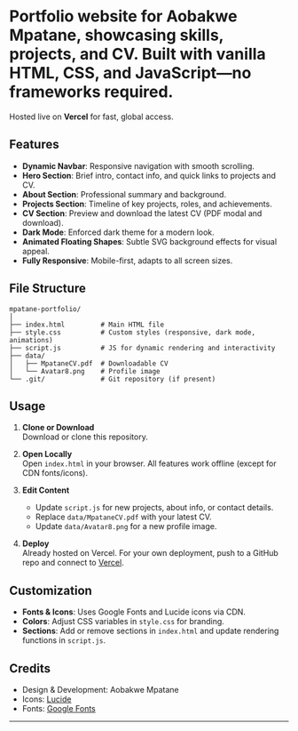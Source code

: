 # Portfolio website for Aobakwe Mpatane, showcasing skills, projects, and CV. Built with vanilla HTML, CSS, and JavaScript—no frameworks required.

Hosted live on **Vercel** for fast, global access.

## Features

- **Dynamic Navbar**: Responsive navigation with smooth scrolling.
- **Hero Section**: Brief intro, contact info, and quick links to projects and CV.
- **About Section**: Professional summary and background.
- **Projects Section**: Timeline of key projects, roles, and achievements.
- **CV Section**: Preview and download the latest CV (PDF modal and download).
- **Dark Mode**: Enforced dark theme for a modern look.
- **Animated Floating Shapes**: Subtle SVG background effects for visual appeal.
- **Fully Responsive**: Mobile-first, adapts to all screen sizes.

## File Structure

```
mpatane-portfolio/
│
├── index.html         # Main HTML file
├── style.css          # Custom styles (responsive, dark mode, animations)
├── script.js          # JS for dynamic rendering and interactivity
├── data/
│   ├── MpataneCV.pdf  # Downloadable CV
│   └── Avatar8.png    # Profile image
└── .git/              # Git repository (if present)
```

## Usage

1. **Clone or Download**  
   Download or clone this repository.

2. **Open Locally**  
   Open `index.html` in your browser. All features work offline (except for CDN fonts/icons).

3. **Edit Content**  
   - Update `script.js` for new projects, about info, or contact details.
   - Replace `data/MpataneCV.pdf` with your latest CV.
   - Update `data/Avatar8.png` for a new profile image.

4. **Deploy**  
   Already hosted on Vercel. For your own deployment, push to a GitHub repo and connect to [Vercel](https://vercel.com/).

## Customization

- **Fonts & Icons**: Uses Google Fonts and Lucide icons via CDN.
- **Colors**: Adjust CSS variables in `style.css` for branding.
- **Sections**: Add or remove sections in `index.html` and update rendering functions in `script.js`.

## Credits

- Design & Development: Aobakwe Mpatane
- Icons: [Lucide](https://lucide.dev/)
- Fonts: [Google Fonts](https://fonts.google.com/)

---

